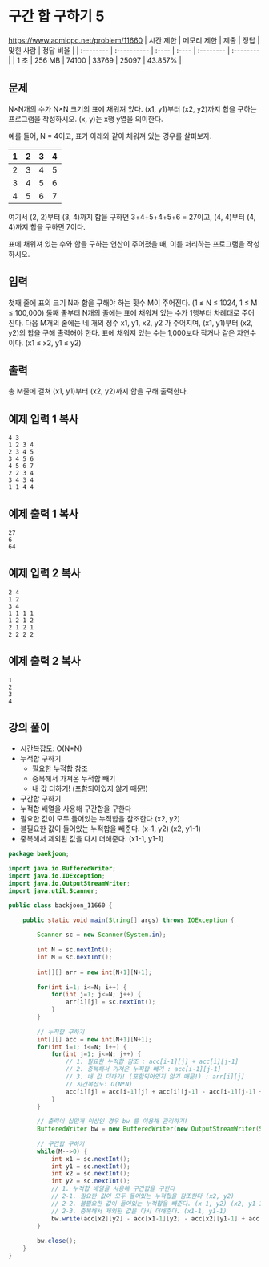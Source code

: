 # 구간 합 구하기 5
https://www.acmicpc.net/problem/11660
| 시간 제한 | 메모리 제한 | 제출  | 정답  | 맞힌 사람 | 정답 비율 |
| :-------- | :---------- | :---- | :---- | :-------- | :-------- |
| 1 초      | 256 MB      | 74100 | 33769 | 25097     | 43.857%   |

## 문제

N×N개의 수가 N×N 크기의 표에 채워져 있다. (x1, y1)부터 (x2, y2)까지 합을 구하는 프로그램을 작성하시오. (x, y)는 x행 y열을 의미한다.

예를 들어, N = 4이고, 표가 아래와 같이 채워져 있는 경우를 살펴보자.

| 1    | 2    | 3    | 4    |
| ---- | ---- | ---- | ---- |
| 2    | 3    | 4    | 5    |
| 3    | 4    | 5    | 6    |
| 4    | 5    | 6    | 7    |

여기서 (2, 2)부터 (3, 4)까지 합을 구하면 3+4+5+4+5+6 = 27이고, (4, 4)부터 (4, 4)까지 합을 구하면 7이다.

표에 채워져 있는 수와 합을 구하는 연산이 주어졌을 때, 이를 처리하는 프로그램을 작성하시오.

## 입력

첫째 줄에 표의 크기 N과 합을 구해야 하는 횟수 M이 주어진다. (1 ≤ N ≤ 1024, 1 ≤ M ≤ 100,000) 둘째 줄부터 N개의 줄에는 표에 채워져 있는 수가 1행부터 차례대로 주어진다. 다음 M개의 줄에는 네 개의 정수 x1, y1, x2, y2 가 주어지며, (x1, y1)부터 (x2, y2)의 합을 구해 출력해야 한다. 표에 채워져 있는 수는 1,000보다 작거나 같은 자연수이다. (x1 ≤ x2, y1 ≤ y2)

## 출력

총 M줄에 걸쳐 (x1, y1)부터 (x2, y2)까지 합을 구해 출력한다.

## 예제 입력 1 복사

```
4 3
1 2 3 4
2 3 4 5
3 4 5 6
4 5 6 7
2 2 3 4
3 4 3 4
1 1 4 4
```

## 예제 출력 1 복사

```
27
6
64
```

## 예제 입력 2 복사

```
2 4
1 2
3 4
1 1 1 1
1 2 1 2
2 1 2 1
2 2 2 2
```

## 예제 출력 2 복사

```
1
2
3
4
```



## 강의 풀이

* 시간복잡도: O(N*N) 
* 누적합 구하기
  *  필요한 누적합 참조
  * 중복해서 가져온 누적합 빼기
  * 내 값 더하기! (포함되어있지 않기 때문!) 
*  구간합 구하기
  * 누적합 배열을 사용해 구간합을 구한다
  * 필요한 값이 모두 들어있는 누적합을 참조한다 (x2, y2)
  *  불필요한 값이 들어있는 누적합을 빼준다. (x-1, y2) (x2, y1-1)
  * 중복해서 제외된 값을 다시 더해준다. (x1-1, y1-1)

```java
package baekjoon;

import java.io.BufferedWriter;
import java.io.IOException;
import java.io.OutputStreamWriter;
import java.util.Scanner;

public class backjoon_11660 {

	public static void main(String[] args) throws IOException {
		
		Scanner sc = new Scanner(System.in);
		
		int N = sc.nextInt();
		int M = sc.nextInt();
		
		int[][] arr = new int[N+1][N+1];
		
		for(int i=1; i<=N; i++) {
			for(int j=1; j<=N; j++) {
				arr[i][j] = sc.nextInt();
			}
		}
		
		// 누적합 구하기
		int[][] acc = new int[N+1][N+1];
		for(int i=1; i<=N; i++) {
			for(int j=1; j<=N; j++) {
				// 1. 필요한 누적합 참조 : acc[i-1][j] + acc[i][j-1]
				// 2. 중복해서 가져온 누적합 빼기 : acc[i-1][j-1]
				// 3. 내 값 더하기! (포함되어있지 않기 때문!) : arr[i][j]
				// 시간복잡도: O(N*N)
				acc[i][j] = acc[i-1][j] + acc[i][j-1] - acc[i-1][j-1] + arr[i][j];
			}
		}
		
		// 출력이 십만개 이상인 경우 bw 를 이용해 관리하기!
		BufferedWriter bw = new BufferedWriter(new OutputStreamWriter(System.out));
		
		// 구간합 구하기
		while(M-->0) {
			int x1 = sc.nextInt();
			int y1 = sc.nextInt();
			int x2 = sc.nextInt();
			int y2 = sc.nextInt();
			// 1. 누적합 배열을 사용해 구간합을 구한다
			// 2-1. 필요한 값이 모두 들어있는 누적합을 참조한다 (x2, y2)
			// 2-2. 불필요한 값이 들어있는 누적합을 빼준다. (x-1, y2) (x2, y1-1)
			// 2-3. 중복해서 제외된 값을 다시 더해준다. (x1-1, y1-1)
			bw.write(acc[x2][y2] - acc[x1-1][y2] - acc[x2][y1-1] + acc[x1-1][y1-1] + "\n");
		}
		
		bw.close();
	}
}
```

